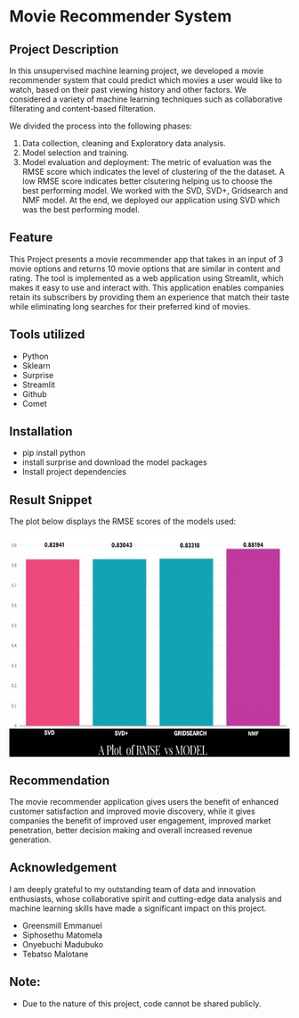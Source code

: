 # Movie Recommender System

## Project Description
In this unsupervised machine learning project, we developed a movie recommender system that could predict which movies a user would like to watch, based on their past viewing history and other factors. We considered a variety of machine learning techniques such as collaborative filterating and content-based filteration.

We divided the process into the following phases:
1. Data collection, cleaning and Exploratory data analysis.
2. Model selection and training.
3. Model evaluation and deployment: The metric of evaluation was the RMSE score which indicates the level of clustering of the the dataset. A low RMSE score indicates better clsutering helping us to choose the best performing model. We worked with the SVD, SVD+, Gridsearch and NMF model. At the end, we deployed our application using SVD which was the best performing model.

## Feature
This Project presents a movie recommender app that takes in an input of 3 movie options and returns 10 movie options that are similar in content and rating. The tool is implemented as a web application using Streamlit, which makes it easy to use and interact with. This application enables companies retain its subscribers by providing them an experience that match their taste while eliminating long searches for their preferred kind of movies.

## Tools utilized
* Python
* Sklearn
* Surprise
* Streamlit
* Github
* Comet

## Installation
* pip install python
* install surprise and download the model packages 
* Install project dependencies

## Result Snippet
The plot below displays the RMSE scores of the models used:
<p align="center">
<img align = "center" width="700" height="400" src="https://github.com/OnyekaEkesi/Pics_for_github_project_readme/blob/main/movie_recommender/rmse.jpg?raw=true">
</p> 

##  Recommendation
The movie recommender application gives users the benefit of enhanced customer satisfaction and improved movie discovery, while it gives companies the benefit of improved user engagement, improved market penetration, better decision making and overall increased revenue generation.

## Acknowledgement
I am deeply grateful to my outstanding team of data and innovation enthusiasts, whose collaborative spirit and cutting-edge data analysis and machine learning skills have made a significant impact on this project.

* Greensmill Emmanuel
* Siphosethu Matomela
* Onyebuchi Madubuko
* Tebatso Malotane

## Note: 
* Due to the nature of this project, code cannot be shared publicly.
